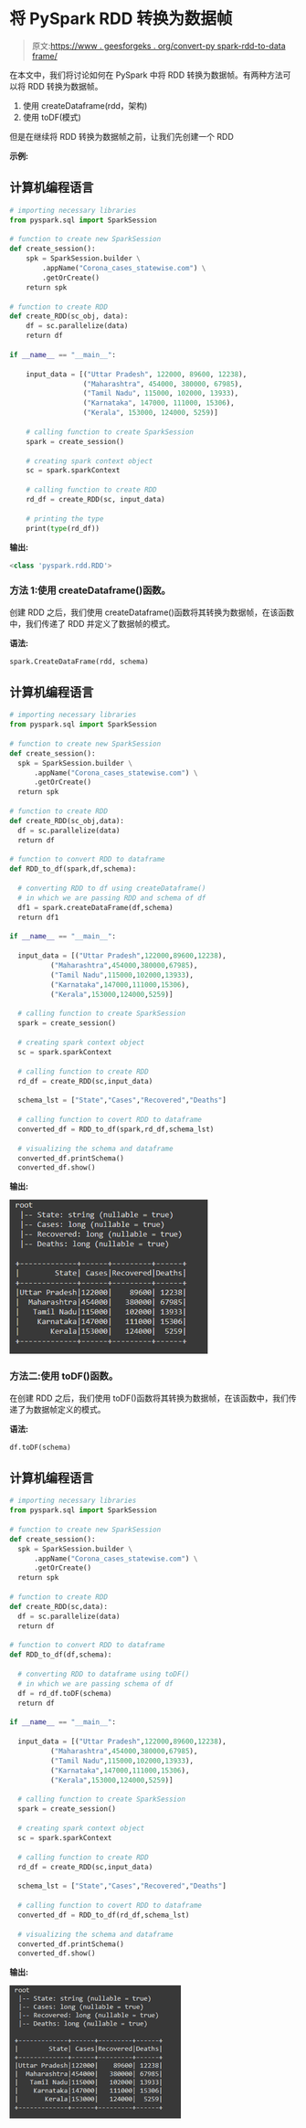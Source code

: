 # 将 PySpark RDD 转换为数据帧

> 原文:[https://www . geesforgeks . org/convert-py spark-rdd-to-data frame/](https://www.geeksforgeeks.org/convert-pyspark-rdd-to-dataframe/)

在本文中，我们将讨论如何在 PySpark 中将 RDD 转换为数据帧。有两种方法可以将 RDD 转换为数据帧。

1.  使用 createDataframe(rdd，架构)
2.  使用 toDF(模式)

但是在继续将 RDD 转换为数据帧之前，让我们先创建一个 RDD

**示例:**

## 计算机编程语言

```py
# importing necessary libraries
from pyspark.sql import SparkSession

# function to create new SparkSession
def create_session():
    spk = SparkSession.builder \
        .appName("Corona_cases_statewise.com") \
        .getOrCreate()
    return spk

# function to create RDD
def create_RDD(sc_obj, data):
    df = sc.parallelize(data)
    return df

if __name__ == "__main__":

    input_data = [("Uttar Pradesh", 122000, 89600, 12238),
                  ("Maharashtra", 454000, 380000, 67985),
                  ("Tamil Nadu", 115000, 102000, 13933),
                  ("Karnataka", 147000, 111000, 15306),
                  ("Kerala", 153000, 124000, 5259)]

    # calling function to create SparkSession
    spark = create_session()

    # creating spark context object
    sc = spark.sparkContext

    # calling function to create RDD
    rd_df = create_RDD(sc, input_data)

    # printing the type
    print(type(rd_df))
```

**输出:**

```py
<class 'pyspark.rdd.RDD'>
```

### **方法 1:使用 createDataframe()函数。**

创建 RDD 之后，我们使用 createDataframe()函数将其转换为数据帧，在该函数中，我们传递了 RDD 并定义了数据帧的模式。

**语法:**

```py
spark.CreateDataFrame(rdd, schema)
```

## 计算机编程语言

```py
# importing necessary libraries
from pyspark.sql import SparkSession

# function to create new SparkSession
def create_session():
  spk = SparkSession.builder \
      .appName("Corona_cases_statewise.com") \
      .getOrCreate()
  return spk

# function to create RDD
def create_RDD(sc_obj,data):
  df = sc.parallelize(data)
  return df

# function to convert RDD to dataframe
def RDD_to_df(spark,df,schema):

  # converting RDD to df using createDataframe()
  # in which we are passing RDD and schema of df
  df1 = spark.createDataFrame(df,schema)
  return df1

if __name__ == "__main__":

  input_data = [("Uttar Pradesh",122000,89600,12238),
          ("Maharashtra",454000,380000,67985),
          ("Tamil Nadu",115000,102000,13933),
          ("Karnataka",147000,111000,15306),
          ("Kerala",153000,124000,5259)]

  # calling function to create SparkSession
  spark = create_session()

  # creating spark context object
  sc = spark.sparkContext

  # calling function to create RDD
  rd_df = create_RDD(sc,input_data)

  schema_lst = ["State","Cases","Recovered","Deaths"]

  # calling function to covert RDD to dataframe
  converted_df = RDD_to_df(spark,rd_df,schema_lst)

  # visualizing the schema and dataframe
  converted_df.printSchema()
  converted_df.show()
```

**输出:**

![](img/45b3434df5843ac4515326ed562ece2f.png)

### **方法二:使用 toDF()函数。**

在创建 RDD 之后，我们使用 toDF()函数将其转换为数据帧，在该函数中，我们传递了为数据帧定义的模式。

**语法:**

```py
df.toDF(schema)
```

## 计算机编程语言

```py
# importing necessary libraries
from pyspark.sql import SparkSession

# function to create new SparkSession
def create_session():
  spk = SparkSession.builder \
      .appName("Corona_cases_statewise.com") \
      .getOrCreate()
  return spk

# function to create RDD
def create_RDD(sc,data):
  df = sc.parallelize(data)
  return df

# function to convert RDD to dataframe
def RDD_to_df(df,schema):

  # converting RDD to dataframe using toDF()
  # in which we are passing schema of df
  df = rd_df.toDF(schema)
  return df

if __name__ == "__main__":

  input_data = [("Uttar Pradesh",122000,89600,12238),
          ("Maharashtra",454000,380000,67985),
          ("Tamil Nadu",115000,102000,13933),
          ("Karnataka",147000,111000,15306),
          ("Kerala",153000,124000,5259)]

  # calling function to create SparkSession
  spark = create_session()

  # creating spark context object
  sc = spark.sparkContext

  # calling function to create RDD
  rd_df = create_RDD(sc,input_data)

  schema_lst = ["State","Cases","Recovered","Deaths"]

  # calling function to covert RDD to dataframe
  converted_df = RDD_to_df(rd_df,schema_lst)

  # visualizing the schema and dataframe
  converted_df.printSchema()
  converted_df.show()
```

**输出:**

![](img/2217c2f41eaa2b6ab4b22c5c2cf60ca8.png)